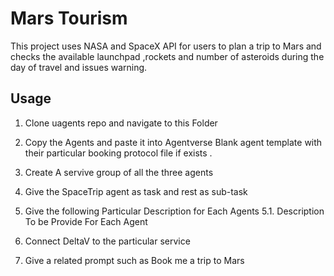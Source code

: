 # Mars Tourism

This project uses NASA and SpaceX API for users to plan a trip to Mars and checks the available launchpad ,rockets and number of asteroids during the day of travel and issues warning.

## Usage

1. Clone uagents repo and navigate to this Folder

2. Copy the Agents and paste it into Agentverse Blank agent template with their particular booking protocol file if exists . 
3. Create A servive group of all the three agents 
4. Give the SpaceTrip agent as task and rest as sub-task
5. Give the following Particular Description for Each Agents 
5.1.  Description To be Provide For Each Agent


6. Connect DeltaV to the particular service 
7. Give a related prompt such as Book me a trip to Mars


